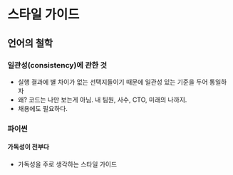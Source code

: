 # 스타일 가이드
## 언어의 철학
### 일관성(consistency)에 관한 것
- 실행 결과에 별 차이가 없는 선택지들이기 때문에 일관성 있는 기준을 두어 통일하자
- 왜? 코드는 나만 보는게 아님. 내 팀원, 사수, CTO, 미래의 나까지.
- 채용에도 필요하다.
### 파이썬
#### 가독성이 전부다
- 가독성을 주로 생각하는 스타일 가이드